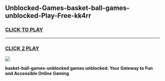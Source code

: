 
## Unblocked-Games-basket-ball-games-unblocked-Play-Free-kk4rr
<h3>
<a href="https://premium76.site?title=basket-ball-games-unblocked&ref=21A">CLICK TO PLAY</a></h3>
<hr>

<h3>
<a href="https://premium76.site?title=basket-ball-games-unblocked&ref=21A">CLICK 2 PLAY</a>
  
</h3>

<a href="https://premium76.site?title=basket-ball-games-unblocked&ref=21A"><img src="https://clearcache.store/games.png"></a>


**basket-ball-games-unblocked games unblocked: Your Gateway to Fun and Accessible Online Gaming**
